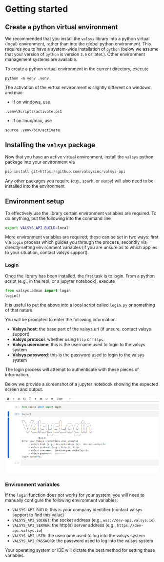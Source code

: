 # Getting started
## Create a python virtual environment
We recommended that you install the `valsys` library into a python virtual (local) environment, rather than into the global python environment. This requires you to have a system-wide installation of `python` (below we assume that your version of `python` is version `3.6` or later.). Other environment management systems are available.

To create a python virtual environment in the current directory, execute
```
python -m venv .venv
```
The activation of the virtual environment is slightly different on windows and mac:

* If on windows, use
```
.venv\Scripts\activate.ps1
```
* If on linux/mac, use
```
source .venv/bin/activate
```
## Installing the `valsys` package
Now that you have an active virtual environment, install the `valsys` python package into your environment via
```python
pip install git+https://github.com/valsysinc/valsys-api
```
Any other packages you require (e.g., `spark`, or `numpy`) will also need to be installed into the environment

## Environment setup
To effectively use the library certain environment variables are required. 
To do anything, put the following into the command line
```bash
export VALSYS_API_BUILD=local
```

More environment variables are required; these can be set in two ways: first via `login` process which guides you through the process, secondly via directly setting environment variables (if you are unsure as to which applies to your situation, contact valsys support).
### Login
Once the library has been installed, the first task is to login. From a python script (e.g., in the repl, or a jupyter notebook), execute
```python linenums="1"
from valsys.admin import login
login()
```
It is useful to put the above into a local script called `login.py` or something of that nature.

You will be prompted to enter the following information:

* **Valsys host**: the base part of the valsys url (if unsure, contact valsys support)
* **Valsys protocol**: whether using `http` or `https`. 
* **Valsys username**: this is the username used to login to the valsys system 
* **Valsys password**: this is the password used to login to the valsys system

The login process will attempt to authenticate with these pieces of information.

Below we provide a screenshot of a jupyter notebook showing the expected screen and output.

![](images/jupyter_login.png "Jupyter login")

### Environment variables
If the `login` function does not works for your system, you will need to manually configure the following environment variables:

* `VALSYS_API_BUILD`: this is your company identifier (contact valsys support to find this value)
* `VALSYS_API_SOCKET`: the socket address (e.g., `wss://dev-api.valsys.io`)
* `VALSYS_API_SERVER`: the http(s) server address (e.g., `https://dev-api.valsys.io`)
* `VALSYS_API_USER`: the username used to log into the valsys system
* `VALSYS_API_PASSWORD`: the password used to log into the valsys system

Your operating system or IDE will dictate the best method for setting these variables.

